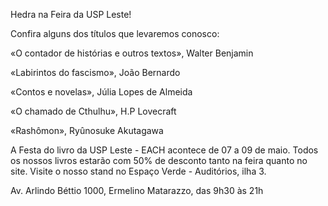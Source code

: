 Hedra na Feira da USP Leste!

Confira alguns dos títulos que levaremos conosco:

«O contador de histórias e outros textos», Walter Benjamin

«Labirintos do fascismo», João Bernardo

«Contos e novelas», Júlia Lopes de Almeida

«O chamado de Cthulhu», H.P Lovecraft

«Rashômon», Ryûnosuke Akutagawa


A Festa do livro da USP Leste - EACH acontece de 07 a 09 de maio. Todos os nossos livros estarão com 50% de desconto tanto na feira quanto no site. Visite o nosso stand no Espaço Verde - Auditórios, ilha 3. 

Av. Arlindo Béttio 1000, Ermelino Matarazzo, das 9h30 às 21h
